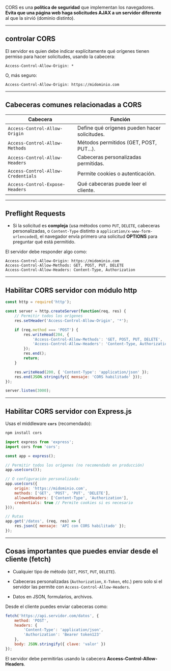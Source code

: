 CORS es una **política de seguridad** que implementan los navegadores. **Evita que una página web haga solicitudes AJAX a un servidor diferente** al que la sirvió (dominio distinto).

---

## controlar CORS

El servidor es quien debe indicar explícitamente qué orígenes tienen permiso para hacer solicitudes, usando la cabecera:

```http
Access-Control-Allow-Origin: *
```

O, más seguro:

```http
Access-Control-Allow-Origin: https://midominio.com
```

---

## Cabeceras comunes relacionadas a CORS

| Cabecera                           | Función                                       |
| ---------------------------------- | --------------------------------------------- |
| `Access-Control-Allow-Origin`      | Define qué orígenes pueden hacer solicitudes. |
| `Access-Control-Allow-Methods`     | Métodos permitidos (GET, POST, PUT...).       |
| `Access-Control-Allow-Headers`     | Cabeceras personalizadas permitidas.          |
| `Access-Control-Allow-Credentials` | Permite cookies o autenticación.              |
| `Access-Control-Expose-Headers`    | Qué cabeceras puede leer el cliente.          |

---

## Preflight Requests

- Si la solicitud es **compleja** (usa métodos como `PUT`, `DELETE`, cabeceras personalizadas, o `Content-Type` distinto a `application/x-www-form-urlencoded`), el navegador envía primero una solicitud **OPTIONS** para preguntar qué está permitido.
    

El servidor debe responder algo como:

```http
Access-Control-Allow-Origin: https://midominio.com
Access-Control-Allow-Methods: GET, POST, PUT, DELETE
Access-Control-Allow-Headers: Content-Type, Authorization
```

---

## Habilitar CORS servidor con módulo http

```js
const http = require('http');

const server = http.createServer(function(req, res) {
	// Permitir todos los orígenes
    res.setHeader('Access-Control-Allow-Origin', '*');

    if (req.method === 'POST') {
        res.writeHead(204, {
            'Access-Control-Allow-Methods': 'GET, POST, PUT, DELETE',
            'Access-Control-Allow-Headers': 'Content-Type, Authorization'
        });
        res.end();
        return;
    }

    res.writeHead(200, { 'Content-Type': 'application/json' });
    res.end(JSON.stringify({ mensaje: 'CORS habilitado' }));
});

server.listen(3000);
```

---

## Habilitar CORS servidor con Express.js

Usas el middleware **`cors`** (recomendado):

```bash
npm install cors
```

```js
import express from 'express';
import cors from 'cors';

const app = express();

// Permitir todos los orígenes (no recomendado en producción)
app.use(cors());

// O configuración personalizada:
app.use(cors({
    origin: 'https://midominio.com',
    methods: ['GET', 'POST', 'PUT', 'DELETE'],
    allowedHeaders: ['Content-Type', 'Authorization'],
    credentials: true // Permite cookies si es necesario
}));

// Rutas
app.get('/datos', (req, res) => {
    res.json({ mensaje: 'API con CORS habilitado' });
});
```

---

## Cosas importantes que puedes enviar desde el cliente (fetch)

- Cualquier tipo de método (`GET`, `POST`, `PUT`, `DELETE`).
    
- Cabeceras personalizadas (`Authorization`, `X-Token`, etc.) pero solo si el servidor las permite con `Access-Control-Allow-Headers`.
    
- Datos en JSON, formularios, archivos.
    

Desde el cliente puedes enviar cabeceras como:

```js
fetch('https://api.servidor.com/datos', {
    method: 'POST',
    headers: {
        'Content-Type': 'application/json',
        'Authorization': 'Bearer token123'
    },
    body: JSON.stringify({ clave: 'valor' })
});
```

El servidor debe permitirlas usando la cabecera **Access-Control-Allow-Headers**.
